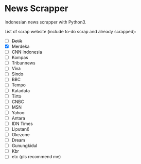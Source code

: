 # News Scrapper

Indonesian news scrapper with Python3.

List of scrap website (include to-do scrap and already scrapped):

- [ ] ~~Detik~~
- [x] Merdeka
- [ ] CNN Indonesia
- [ ] Kompas
- [ ] Tribunnews
- [ ] Viva
- [ ] Sindo
- [ ] BBC
- [ ] Tempo
- [ ] Katadata
- [ ] Tirto
- [ ] CNBC
- [ ] MSN
- [ ] Yahoo
- [ ] Antara
- [ ] IDN Times
- [ ] Liputan6
- [ ] Okezone
- [ ] Dream
- [ ] Gunungkidul
- [ ] Kbr
- [ ] etc (pls recommend me)
